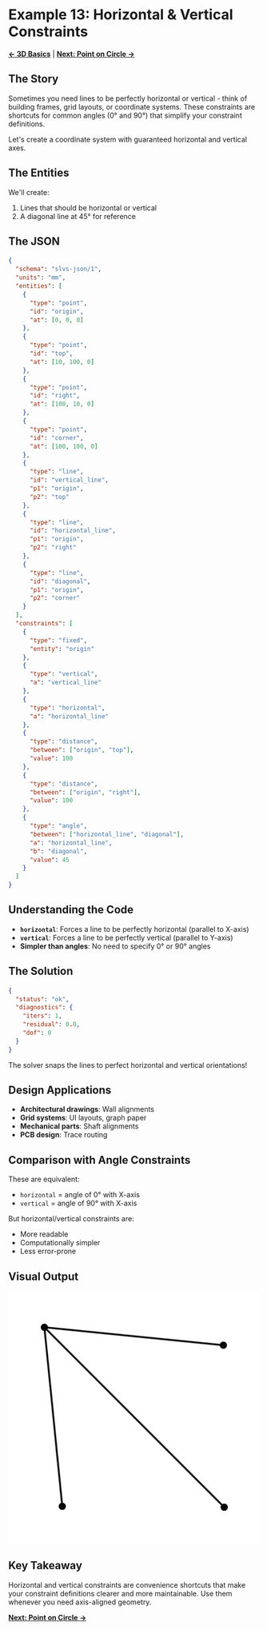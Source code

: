 # Example 13: Horizontal & Vertical Constraints

**[← 3D Basics](https://github.com/snoble/slvsx-cli/blob/main/examples/12_3d_basics.md)** | **[Next: Point on Circle →](https://github.com/snoble/slvsx-cli/blob/main/examples/14_point_on_circle.md)**

## The Story

Sometimes you need lines to be perfectly horizontal or vertical - think of building frames, grid layouts, or coordinate systems. These constraints are shortcuts for common angles (0° and 90°) that simplify your constraint definitions.

Let's create a coordinate system with guaranteed horizontal and vertical axes.

## The Entities

We'll create:
1. Lines that should be horizontal or vertical
2. A diagonal line at 45° for reference

## The JSON

```json
{
  "schema": "slvs-json/1",
  "units": "mm",
  "entities": [
    {
      "type": "point",
      "id": "origin",
      "at": [0, 0, 0]
    },
    {
      "type": "point",
      "id": "top",
      "at": [10, 100, 0]
    },
    {
      "type": "point",
      "id": "right",
      "at": [100, 10, 0]
    },
    {
      "type": "point",
      "id": "corner",
      "at": [100, 100, 0]
    },
    {
      "type": "line",
      "id": "vertical_line",
      "p1": "origin",
      "p2": "top"
    },
    {
      "type": "line",
      "id": "horizontal_line",
      "p1": "origin",
      "p2": "right"
    },
    {
      "type": "line",
      "id": "diagonal",
      "p1": "origin",
      "p2": "corner"
    }
  ],
  "constraints": [
    {
      "type": "fixed",
      "entity": "origin"
    },
    {
      "type": "vertical",
      "a": "vertical_line"
    },
    {
      "type": "horizontal",
      "a": "horizontal_line"
    },
    {
      "type": "distance",
      "between": ["origin", "top"],
      "value": 100
    },
    {
      "type": "distance",
      "between": ["origin", "right"],
      "value": 100
    },
    {
      "type": "angle",
      "between": ["horizontal_line", "diagonal"],
      "a": "horizontal_line",
      "b": "diagonal",
      "value": 45
    }
  ]
}
```

## Understanding the Code

- **`horizontal`**: Forces a line to be perfectly horizontal (parallel to X-axis)
- **`vertical`**: Forces a line to be perfectly vertical (parallel to Y-axis)
- **Simpler than angles**: No need to specify 0° or 90° angles

## The Solution

```json
{
  "status": "ok",
  "diagnostics": {
    "iters": 1,
    "residual": 0.0,
    "dof": 0
  }
}
```

The solver snaps the lines to perfect horizontal and vertical orientations!

## Design Applications

- **Architectural drawings**: Wall alignments
- **Grid systems**: UI layouts, graph paper
- **Mechanical parts**: Shaft alignments
- **PCB design**: Trace routing

## Comparison with Angle Constraints

These are equivalent:
- `horizontal` = angle of 0° with X-axis
- `vertical` = angle of 90° with X-axis

But horizontal/vertical constraints are:
- More readable
- Computationally simpler
- Less error-prone

## Visual Output

![Horizontal and Vertical](https://raw.githubusercontent.com/snoble/slvsx-cli/main/examples/13_horizontal_vertical.svg)

## Key Takeaway

Horizontal and vertical constraints are convenience shortcuts that make your constraint definitions clearer and more maintainable. Use them whenever you need axis-aligned geometry.

**[Next: Point on Circle →](https://github.com/snoble/slvsx-cli/blob/main/examples/14_point_on_circle.md)**